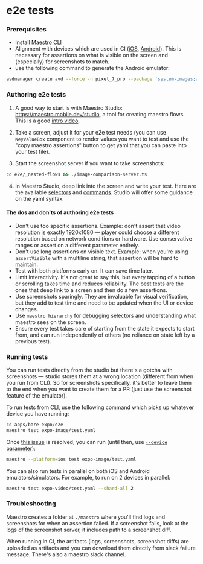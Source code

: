 # e2e tests

### Prerequisites

- Install [Maestro CLI](https://maestro.mobile.dev/docs/getting-started/installation)
- Alignment with devices which are used in CI ([iOS](https://github.com/expo/expo/blob/051a306ce7c5b875f7398450e5aeec2e52e313ae/apps/bare-expo/scripts/start-ios-e2e-test.ts#L18), [Android](https://github.com/expo/expo/blob/051a306ce7c5b875f7398450e5aeec2e52e313ae/.github/actions/use-android-emulator/action.yml#L48)). This is necessary for assertions on what is visible on the screen and (especially) for screenshots to match.
- use the following command to generate the Android emulator:

```bash
avdmanager create avd --force -n pixel_7_pro --package 'system-images;android-36;google_apis;x86_64' --device pixel_7_pro
```

### Authoring e2e tests

1. A good way to start is with Maestro Studio: https://maestro.mobile.dev/studio, a tool for creating maestro flows. This is a good [intro video](https://www.youtube.com/watch?v=E7qwFwo_nu0&list=TLGG53BUjw5zwMAwODA5MjAyNQ).

2. Take a screen, adjust it for your e2e test needs (you can use `KeyValueBox` component to render values you want to test and use the "copy maestro assertions" button to get yaml that you can paste into your test file).

3. Start the screenshot server if you want to take screenshots:

```bash
cd e2e/_nested-flows && ./image-comparison-server.ts
```

4. In Maestro Studio, deep link into the screen and write your test. Here are the available [selectors](https://docs.maestro.dev/api-reference/selectors) and [commands](https://docs.maestro.dev/api-reference/commands). Studio will offer some guidance on the yaml syntax.

#### The dos and don'ts of authoring e2e tests

- Don't use too specific assertions. Example: don't assert that video resolution is exactly 1920x1080 — player could choose a different resolution based on network conditions or hardware. Use conservative ranges or assert on a different parameter entirely.
- Don't use long assertions on visible text. Example: when you're using `assertVisible` with a multiline string, that assertion will be hard to maintain.
- Test with both platforms early on. It can save time later.
- Limit interactivity. It's not great to say this, but every tapping of a button or scrolling takes time and reduces reliability. The best tests are the ones that deep link to a screen and then do a few assertions.
- Use screenshots sparingly. They are invaluable for visual verification, but they add to test time and need to be updated when the UI or device changes.
- Use `maestro hierarchy` for debugging selectors and understanding what maestro sees on the screen.
- Ensure every test takes care of starting from the state it expects to start from, and can run independently of others (no reliance on state left by a previous test).

### Running tests

You can run tests directly from the studio but there's a gotcha with screenshots — studio stores them at a wrong location (different from when you run from CLI). So for screenshots specifically, it's better to leave them to the end when you want to create them for a PR (just use the screenshot feature of the emulator).

To run tests from CLI, use the following command which picks up whatever device you have running:

```bash
cd apps/bare-expo/e2e
maestro test expo-image/test.yaml
```

Once [this issue](https://github.com/mobile-dev-inc/Maestro/issues/2037) is resolved, you can run (until then, use [`--device` parameter](https://docs.maestro.dev/advanced/specify-a-device#obtain-the-device-identifier)):

```bash
maestro --platform=ios test expo-image/test.yaml
```

You can also run tests in parallel on both iOS and Android emulators/simulators. For example, to run on 2 devices in parallel:

```bash
maestro test expo-video/test.yaml --shard-all 2
```

### Troubleshooting

Maestro creates a folder at `./maestro` where you'll find logs and screenshots for when an assertion failed. If a screenshot fails, look at the logs of the screenshot server, it includes path to a screenshot diff.

When running in CI, the artifacts (logs, screenshots, screenshot diffs) are uploaded as artifacts and you can download them directly from slack failure message.
There's also a maestro slack channel.
